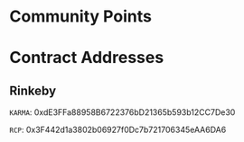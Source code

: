 # Community Points

# Contract Addresses

## Rinkeby

`KARMA`: 0xdE3FFa88958B6722376bD21365b593b12CC7De30

`RCP`: 0x3F442d1a3802b06927f0Dc7b721706345eAA6DA6
